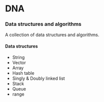 # DNA
### Data structures and algorithms

A collection of data structures and algorithms.

#### Data structures
* String
* Vector
* Array
* Hash table
* Singly & Doubly linked list
* Stack
* Queue
* range

